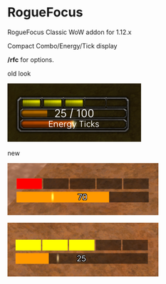 # RogueFocus
RogueFocus Classic WoW addon for 1.12.x

Compact Combo/Energy/Tick display

**/rfc** for options.

old look

![](https://github.com/Noeek/RogueFocus/blob/main/sample0.png)

new

![](https://github.com/Noeek/RogueFocus/blob/main/sample1.png)

![](https://github.com/Noeek/RogueFocus/blob/main/sample2.png)
